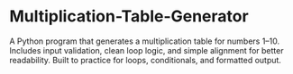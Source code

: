 # Multiplication-Table-Generator
A Python program that generates a multiplication table for numbers 1–10. Includes input validation, clean loop logic, and simple alignment for better readability. Built to practice for loops, conditionals, and formatted output.

